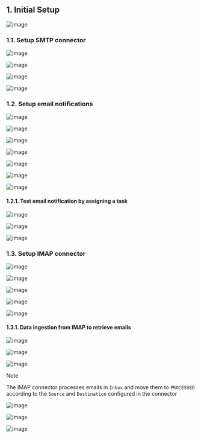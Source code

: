 ## 1. Initial Setup

![image](https://github.com/user-attachments/assets/cfd1832c-a780-4b31-85c9-071fa882a7ae)

### 1.1. Setup SMTP connector

![image](https://github.com/user-attachments/assets/a1c79c43-1864-498e-b83d-23827a034ca8)

![image](https://github.com/user-attachments/assets/71151aa2-1add-42db-b9ec-a031baa32b38)

![image](https://github.com/user-attachments/assets/5fe217af-b5e7-4e98-97af-bd9726bcab02)

![image](https://github.com/user-attachments/assets/d25838bf-26b8-418b-883d-d8f82a24ac60)

### 1.2. Setup email notifications

![image](https://github.com/user-attachments/assets/ec43c1fd-8afe-4f24-ba0d-56324b6fe518)

![image](https://github.com/user-attachments/assets/3cc3d1ea-c0a3-4a88-86df-a3b968e80d12)

![image](https://github.com/user-attachments/assets/4b35295e-dd99-419c-bfb1-7eec647f452b)

![image](https://github.com/user-attachments/assets/c69a7b77-b522-4eed-85b0-4d963167cab7)

![image](https://github.com/user-attachments/assets/bee14ac1-3812-4352-9df7-fb66c528a70b)

![image](https://github.com/user-attachments/assets/0a7bc844-2cbc-4c98-a3d2-0241b2eba51f)

![image](https://github.com/user-attachments/assets/5a137fba-68b1-47c2-b0b3-2ae17f04ffad)

#### 1.2.1. Test email notification by assigning a task

![image](https://github.com/user-attachments/assets/a334b012-7b34-4aa8-9bf8-e153e2ecd506)

![image](https://github.com/user-attachments/assets/65f239a5-6974-44d3-9c3c-b06f798639a1)

![image](https://github.com/user-attachments/assets/cb7c69cb-e75c-4677-95a5-25158685277c)

### 1.3. Setup IMAP connector

![image](https://github.com/user-attachments/assets/730317ff-927d-4e54-b878-63c9717531df)

![image](https://github.com/user-attachments/assets/4563d763-9eb8-4e3c-8a2d-43b4f1c3edf5)

![image](https://github.com/user-attachments/assets/cf4a3f84-c8f3-47b0-829b-6cc03c630afd)

![image](https://github.com/user-attachments/assets/5892e50f-b5ed-4b65-9ae9-3f394b6fb952)

![image](https://github.com/user-attachments/assets/be4d1955-bfae-4a74-9c7e-393fe5fc2166)

#### 1.3.1. Data ingestion from IMAP to retrieve emails

![image](https://github.com/user-attachments/assets/fb032966-fa2f-45bf-8966-d8247d6d99cc)

![image](https://github.com/user-attachments/assets/70fd929d-d204-4dd6-a4d6-881ce528c675)

![image](https://github.com/user-attachments/assets/6cbeee97-55aa-49fc-8504-408515654698)

> [!Note]
>
> The IMAP connector processes emails in `Inbox` and move them to `PROCESSED` according to the `Source` and `Destination` configured in the connector
>
> ![image](https://github.com/user-attachments/assets/3671d497-be92-4391-b869-08657d18e511)

![image](https://github.com/user-attachments/assets/e5061ddd-afb6-4f3c-96d7-81a79d0221ef)

![image](https://github.com/user-attachments/assets/537ee3aa-084b-4732-9265-cd6c1ca0c474)

